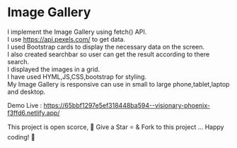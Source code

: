 # Image Gallery

I implement the Image Gallery using fetch() API.\
I use https://api.pexels.com/ to get data.\
I used Bootstrap cards to display the necessary data on the screen.\
I also created searchbar so user can get the result according to there search.\
I displayed the images in a grid.\
I have used HYML,JS,CSS,bootstrap for styling.\
My Image Gallery is responsive can use in small to large phone,tablet,laptop and desktop.

Demo Live : https://65bbf1297e5ef318448ba594--visionary-phoenix-f3ffd6.netlify.app/

This project is open scorce, 🚀 Give a Star ⭐️ & Fork to this project ... Happy coding! 🤩

